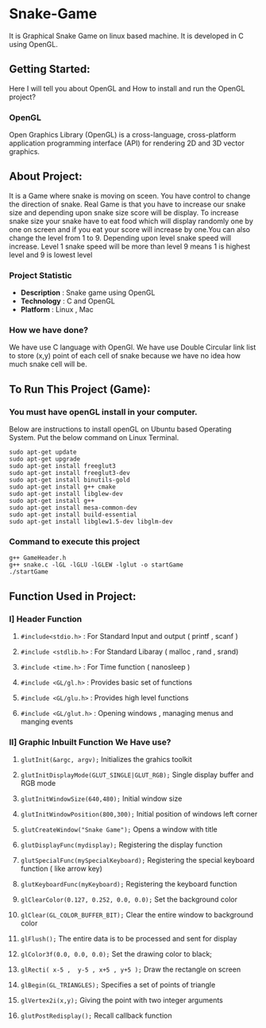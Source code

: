# Snake-Game
It is Graphical Snake Game on linux based machine. It is developed in C using OpenGL.
    
## Getting Started:
Here I will tell you about OpenGL and How to install and run the OpenGL project?

### OpenGL 
Open Graphics Library (OpenGL) is a cross-language, cross-platform application programming interface (API) for rendering 2D and 3D vector graphics. 


## About Project:
It is a Game where snake is moving on sceen. You have control to change the direction of snake. Real Game is that you have to increase our snake size and depending upon snake size score will be display. To increase snake size your snake have to eat food which will display randomly one by one on screen and if you eat your score will increase by one.You can also change the level from 1 to 9. Depending upon level snake speed will increase. Level 1 snake speed will be more than level 9 means 1 is highest level and 9 is lowest level

### Project Statistic
- **Description** : Snake game using OpenGL
- **Technology**  : C and OpenGL
- **Platform**    : Linux , Mac

### How we have done?
  We have use C language with OpenGl. We have use Double Circular link list to store (x,y) point of each cell of snake because we have no idea how much snake cell will be.

## To Run This Project (Game):
	
### You must have openGL install in your computer. 
Below are instructions to install openGL on Ubuntu based Operating System. Put the below command on Linux Terminal.

	sudo apt-get update
	sudo apt-get upgrade
	sudo apt-get install freeglut3
	sudo apt-get install freeglut3-dev
	sudo apt-get install binutils-gold
	sudo apt-get install g++ cmake
	sudo apt-get install libglew-dev
	sudo apt-get install g++
	sudo apt-get install mesa-common-dev
	sudo apt-get install build-essential
	sudo apt-get install libglew1.5-dev libglm-dev

### Command to execute this project 	 	
	
	g++ GameHeader.h
	g++ snake.c -lGL -lGLU -lGLEW -lglut -o startGame
	./startGame



## Function Used in Project:

### I] Header Function
	
1. `#include<stdio.h>`		: For Standard Input and output	( printf , scanf )

2. `#include <stdlib.h>`	: For Standard Libaray	( malloc  , rand , srand)

3. `#include <time.h>`		: For Time function	( nanosleep )

4. `#include <GL/gl.h>`		: Provides basic set of functions
	
5. `#include <GL/glu.h>`	: Provides high level functions

6. `#include <GL/glut.h>`	: Opening windows , managing menus and manging events

### II] Graphic Inbuilt Function We Have use?

1. `glutInit(&argc, argv);`  Initializes the grahics toolkit

2. `glutInitDisplayMode(GLUT_SINGLE|GLUT_RGB);` Single display buffer and RGB mode

3. `glutInitWindowSize(640,480);` Initial window size

4. `glutInitWindowPosition(800,300);` Initial position of windows left corner

5. `glutCreateWindow("Snake Game");` Opens a window with title

6. `glutDisplayFunc(mydisplay);` Registering the display function

7. `glutSpecialFunc(mySpecialKeyboard);` Registering the special keyboard  function ( like arrow key)

8. `glutKeyboardFunc(myKeyboard);` Registering the keyboard function

9. `glClearColor(0.127, 0.252, 0.0, 0.0);` Set the background color

10. `glClear(GL_COLOR_BUFFER_BIT);` Clear the entire window to background color

11. `glFlush();` The entire data is to be processed and sent for display

12. `glColor3f(0.0, 0.0, 0.0);` Set the drawing color to black;

13. `glRecti( x-5 ,  y-5 , x+5 , y+5 );`  Draw the rectangle on screen 

14. `glBegin(GL_TRIANGLES);` Specifies a set of points of triangle

15. `glVertex2i(x,y);` Giving the point with two integer arguments

16. `glutPostRedisplay();` Recall callback function
